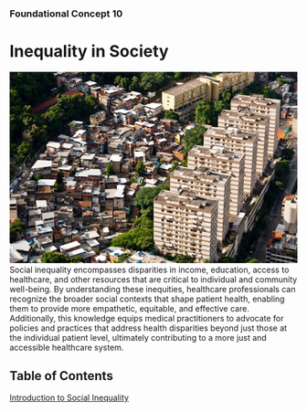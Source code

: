 ### Foundational Concept 10
# Inequality in Society
![Cover image](/assets/covers/inequality.jpg)
Social inequality encompasses disparities in income, education, access to healthcare, and other resources that are critical to individual and community well-being. By understanding these inequities, healthcare professionals can recognize the broader social contexts that shape patient health, enabling them to provide more empathetic, equitable, and effective care. Additionally, this knowledge equips medical practitioners to advocate for policies and practices that address health disparities beyond just those at the individual patient level, ultimately contributing to a more just and accessible healthcare system.

## Table of Contents
[Introduction to Social Inequality](introduction.md)


